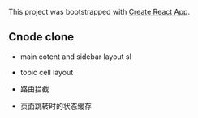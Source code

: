This project was bootstrapped with [Create React App](https://github.com/facebook/create-react-app).

## Cnode clone

+ main cotent and sidebar layout sl

+ topic cell layout

+ 路由拦截

+ 页面跳转时的状态缓存